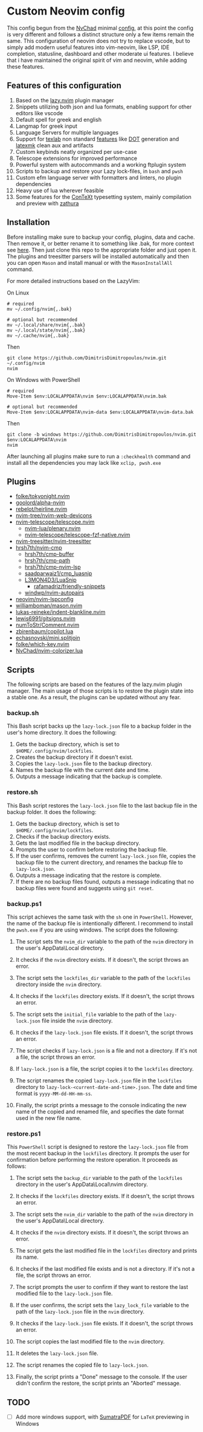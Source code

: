 # Custom Neovim config

This config begun from the [NvChad](https://github.com/NvChad/NvChad) minimal [config](https://github.com/NvChad/basic-config), at this point the config is very different and follows a distinct structure only a few items remain the same. This configuration of neovim does not try to replace vscode, but to simply add modern useful features into vim-neovim, like LSP, IDE completion, statusline, dashboard and other moderate ui features. I believe that i have maintained the original spirit of vim and neovim, while adding these features.

## Features of this configuration

1. Based on the [lazy.nvim](https://github.com/folke/lazy.nvim) plugin manager
2. Snippets utilizing both json and lua formats, enabling support for other editors like vscode
3. Default spell for greek and english
4. Langmap for greek input
5. Language Servers for multiple languages
6. Support for [texlab](https://github.com/latex-lsp/texlab) non standard [features](https://github.com/latex-lsp/texlab/wiki/Workspace-commands) like [DOT](https://graphviz.org/doc/info/lang.html) generation and [latexmk](https://mg.readthedocs.io/latexmk.html) clean aux and artifacts
7. Custom keybinds neatly organized per use-case
8. Telescope extensions for improved performance
9. Powerful system with autocommands and a working ftplugin system
10. Scripts to backup and restore your Lazy lock-files, in `bash` and `pwsh`
11. Custom efm language server with formatters and linters, no plugin dependencies
12. Heavy use of lua wherever feasible
13. Some features for the [ConTeXt](https://wiki.contextgarden.net/Comparison_between_ConTeXt_and_other_typesetting_programs) typesetting system, mainly compilation and preview with [zathura](https://pwmt.org/projects/zathura/)

## Installation

Before installing make sure to backup your config, plugins, data and cache. Then remove it, or better rename it to something like <folder>.bak, for more context see [here](http://www.lazyvim.org/installation). Then just clone this repo to the appropriate folder and just open it. The plugins and treesitter parsers will be installed automatically and then you can open `Mason` and install manual or with the `MasonInstallAll` command.

For more detailed instructions based on the LazyVim:

On Linux

```
# required
mv ~/.config/nvim{,.bak}

# optional but recommended
mv ~/.local/share/nvim{,.bak}
mv ~/.local/state/nvim{,.bak}
mv ~/.cache/nvim{,.bak}
```
Then
```
git clone https://github.com/DimitrisDimitropoulos/nvim.git ~/.config/nvim
nvim
```

On Windows with PowerShell

```
# required
Move-Item $env:LOCALAPPDATA\nvim $env:LOCALAPPDATA\nvim.bak

# optional but recommended
Move-Item $env:LOCALAPPDATA\nvim-data $env:LOCALAPPDATA\nvim-data.bak
```

Then

```
git clone -b windows https://github.com/DimitrisDimitropoulos/nvim.git $env:LOCALAPPDATA\nvim
nvim
```

After launching all plugins make sure to run a `:checkhealth` command and install all the dependencies you may lack like `xclip, pwsh.exe`

## Plugins

-   [folke/tokyonight.nvim](https://github.com/folke/tokyonight.nvim)
-   [goolord/alpha-nvim](https://github.com/goolord/alpha-nvim)
-   [rebelot/heirline.nvim](https://github.com/rebelot/heirline.nvim)
-   [nvim-tree/nvim-web-devicons](https://github.com/nvim-tree/nvim-web-devicons)
-   [nvim-telescope/telescope.nvim](https://github.com/nvim-telescope/telescope.nvim)
    -   [nvim-lua/plenary.nvim](https://github.com/nvim-lua/plenary.nvim)
    -   [nvim-telescope/telescope-fzf-native.nvim](https://github.com/nvim-telescope/telescope-fzf-native.nvim)
-   [nvim-treesitter/nvim-treesitter](https://github.com/nvim-treesitter/nvim-treesitter)
-   [hrsh7th/nvim-cmp](https://github.com/hrsh7th/nvim-cmp)
    -   [hrsh7th/cmp-buffer](https://github.com/hrsh7th/cmp-buffer)
    -   [hrsh7th/cmp-path](https://github.com/hrsh7th/cmp-path)
    -   [hrsh7th/cmp-nvim-lsp](https://github.com/hrsh7th/cmp-nvim-lsp)
    -   [saadparwaiz1/cmp_luasnip](https://github.com/saadparwaiz1/cmp_luasnip)
    -   [L3MON4D3/LuaSnip](https://github.com/L3MON4D3/LuaSnip)
        -   [rafamadriz/friendly-snippets](https://github.com/rafamadriz/friendly-snippets)
    -   [windwp/nvim-autopairs](https://github.com/windwp/nvim-autopairs)
-   [neovim/nvim-lspconfig](https://github.com/neovim/nvim-lspconfig)
-   [williamboman/mason.nvim](https://github.com/williamboman/mason.nvim)
-   [lukas-reineke/indent-blankline.nvim](https://github.com/lukas-reineke/indent-blankline.nvim)
-   [lewis6991/gitsigns.nvim](https://github.com/lewis6991/gitsigns.nvim)
-   [numToStr/Comment.nvim](https://github.com/numToStr/Comment.nvim)
-   [zbirenbaum/copilot.lua](https://github.com/zbirenbaum/copilot.lua)
-   [echasnovski/mini.splitjoin](https://github.com/echasnovski/mini.splitjoin)
-   [folke/which-key.nvim](https://github.com/folke/which-key.nvim)
-   [NvChad/nvim-colorizer.lua](https://github.com/NvChad/nvim-colorizer.lua)

## Scripts

The following scripts are based on the features of the lazy.nvim plugin manager. The main usage of those scripts is to restore the plugin state into a stable one. As a result, the plugins can be updated without any fear.

### backup.sh

This Bash script backs up the `lazy-lock.json` file to a backup folder in the user's home directory. It does the following:

1. Gets the backup directory, which is set to `$HOME/.config/nvim/lockfiles`.
2. Creates the backup directory if it doesn't exist.
3. Copies the `lazy-lock.json` file to the backup directory.
4. Names the backup file with the current date and time.
5. Outputs a message indicating that the backup is complete.

### restore.sh

This Bash script restores the `lazy-lock.json` file to the last backup file in the backup folder. It does the following:

1. Gets the backup directory, which is set to `$HOME/.config/nvim/lockfiles`.
2. Checks if the backup directory exists.
3. Gets the last modified file in the backup directory.
4. Prompts the user to confirm before restoring the backup file.
5. If the user confirms, removes the current `lazy-lock.json` file, copies the backup file to the current directory, and renames the backup file to `lazy-lock.json`.
6. Outputs a message indicating that the restore is complete.
7. If there are no backup files found, outputs a message indicating that no backup files were found and suggests using `git reset`.

### backup.ps1

This script achieves the same task with the `sh` one in `PowerShell`. However, the name of the backup file is intentionally different. I recommend to install the `pwsh.exe` if you are using windows. The script does the following:

1. The script sets the `nvim_dir` variable to the path of the `nvim` directory in the user's AppData\Local directory.

2. It checks if the `nvim` directory exists. If it doesn't, the script throws an error.

3. The script sets the `lockfiles_dir` variable to the path of the `lockfiles` directory inside the `nvim` directory.

4. It checks if the `lockfiles` directory exists. If it doesn't, the script throws an error.

5. The script sets the `initial_file` variable to the path of the `lazy-lock.json` file inside the `nvim` directory.

6. It checks if the `lazy-lock.json` file exists. If it doesn't, the script throws an error.

7. The script checks if `lazy-lock.json` is a file and not a directory. If it's not a file, the script throws an error.

8. If `lazy-lock.json` is a file, the script copies it to the `lockfiles` directory.

9. The script renames the copied `lazy-lock.json` file in the `lockfiles` directory to `lazy-lock-<current-date-and-time>.json`. The date and time format is `yyyy-MM-dd-HH-mm-ss`.

10. Finally, the script prints a message to the console indicating the new name of the copied and renamed file, and specifies the date format used in the new file name.

### restore.ps1

This `PowerShell` script is designed to restore the `lazy-lock.json` file from the most recent backup in the `lockfiles` directory. It prompts the user for confirmation before performing the restore operation. It proceeds as follows:

1. The script sets the `backup_dir` variable to the path of the `lockfiles` directory in the user's AppData\Local\nvim directory.

2. It checks if the `lockfiles` directory exists. If it doesn't, the script throws an error.

3. The script sets the `nvim_dir` variable to the path of the `nvim` directory in the user's AppData\Local directory.

4. It checks if the `nvim` directory exists. If it doesn't, the script throws an error.

5. The script gets the last modified file in the `lockfiles` directory and prints its name.

6. It checks if the last modified file exists and is not a directory. If it's not a file, the script throws an error.

7. The script prompts the user to confirm if they want to restore the last modified file to the `lazy-lock.json` file.

8. If the user confirms, the script sets the `lazy_lock_file` variable to the path of the `lazy-lock.json` file in the `nvim` directory.

9. It checks if the `lazy-lock.json` file exists. If it doesn't, the script throws an error.

10. The script copies the last modified file to the `nvim` directory.

11. It deletes the `lazy-lock.json` file.

12. The script renames the copied file to `lazy-lock.json`.

13. Finally, the script prints a "Done" message to the console. If the user didn't confirm the restore, the script prints an "Aborted" message.

## TODO

-   [ ] Add more windows support, with [SumatraPDF](https://www.sumatrapdfreader.org/free-pdf-reader) for `LaTeX` previewing in Windows
